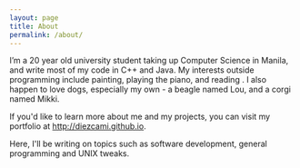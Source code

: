 ```yaml
---
layout: page
title: About
permalink: /about/
---
```

I’m a 20 year old university student taking up Computer Science in Manila, and write most of my code in C++ and Java. My interests outside programming include painting, playing the piano, and reading . I also happen to love dogs, especially my own - a beagle named Lou, and a corgi named Mikki.

If you'd like to learn more about me and my projects, you can visit my portfolio at http://diezcami.github.io.

Here, I'll be writing on topics such as software development, general programming and UNIX tweaks.